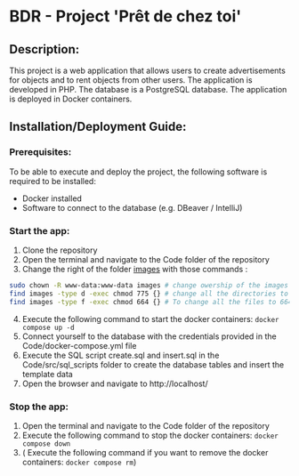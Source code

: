 # BDR - Project 'Prêt de chez toi'

## Description:

This project is a web application that allows users to create advertisements for objects and to rent objects from other
users. The application is developed in PHP. The database is a PostgreSQL database. The application is deployed in Docker
containers.

## Installation/Deployment Guide:

### Prerequisites:

To be able to execute and deploy the project, the following software is required to be installed:

- Docker installed
- Software to connect to the database (e.g. DBeaver / IntelliJ)

### Start the app:

1. Clone the repository
2. Open the terminal and navigate to the Code folder of the repository
3. Change the right of the folder [images](./Code/src/images) with those commands : 
```bash
sudo chown -R www-data:www-data images # change owership of the images folder to www-data
find images -type d -exec chmod 775 {} # change all the directories to 775 (write for user & group www-data, read for others)
find images -type f -exec chmod 664 {} # To change all the files to 664 (write for user & group www-data, read for others)
```
4. Execute the following command to start the docker containers: `docker compose up -d`
5. Connect yourself to the database with the credentials provided in the Code/docker-compose.yml file
6. Execute the SQL script create.sql and insert.sql in the Code/src/sql_scripts folder to create the database tables and
   insert the template data
7. Open the browser and navigate to http://localhost/

### Stop the app:

1. Open the terminal and navigate to the Code folder of the repository
2. Execute the following command to stop the docker containers: `docker compose down`
3. ( Execute the following command if you want to remove the docker containers: `docker compose rm`)

